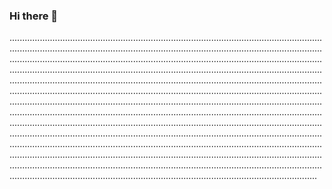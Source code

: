 ### Hi there 👋

......................................................................................................................................................................................................................................................................................................................................................................................................................................................................................................................................................................................................................................................................................................................................................................................................................................................................................................................................................................................................................................................................................................................................................................................................................................................................................................................................................................................................................................................................................................................................................................................................................................................................................................................................................................................................